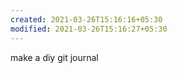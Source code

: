 ```yaml
---
created: 2021-03-26T15:16:16+05:30
modified: 2021-03-26T15:16:27+05:30
---
```


make a diy git journal
